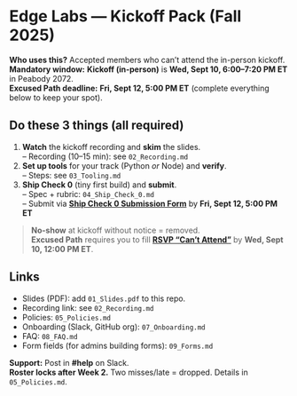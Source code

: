 # Edge Labs — Kickoff Pack (Fall 2025)

**Who uses this?** Accepted members who can’t attend the in-person kickoff.  
**Mandatory window:** **Kickoff (in-person)** is **Wed, Sept 10, 6:00–7:20 PM ET** in Peabody 2072.  
**Excused Path deadline:** **Fri, Sept 12, 5:00 PM ET** (complete everything below to keep your spot).

## Do these 3 things (all required)
1) **Watch** the kickoff recording and **skim** the slides.  
   – Recording (10–15 min): see `02_Recording.md`  
2) **Set up tools** for your track (Python *or* Node) and **verify**.  
   – Steps: see `03_Tooling.md`  
3) **Ship Check 0** (tiny first build) and **submit**.  
   – Spec + rubric: `04_Ship_Check_0.md`  
   – Submit via **[Ship Check 0 Submission Form](https://REPLACE-ME)** by **Fri, Sept 12, 5:00 PM ET**

> **No-show** at kickoff without notice = removed.  
> **Excused Path** requires you to fill **[RSVP “Can’t Attend”](https://REPLACE-ME)** by **Wed, Sept 10, 12:00 PM ET**.

## Links
- Slides (PDF): add `01_Slides.pdf` to this repo.
- Recording link: see `02_Recording.md`
- Policies: `05_Policies.md`
- Onboarding (Slack, GitHub org): `07_Onboarding.md`
- FAQ: `08_FAQ.md`
- Form fields (for admins building forms): `09_Forms.md`

**Support:** Post in **#help** on Slack.  
**Roster locks after Week 2.** Two misses/late = dropped. Details in `05_Policies.md`.
